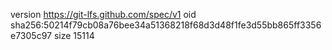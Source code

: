 version https://git-lfs.github.com/spec/v1
oid sha256:50214f79cb08a76bee34a51368218f68d3d48f1fe3d55bb865ff3356e7305c97
size 15114
